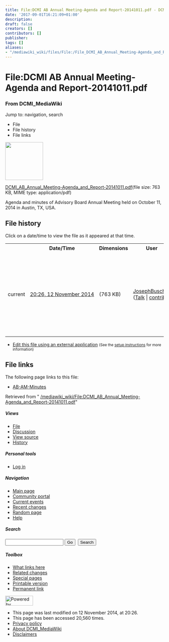 ```yaml
---
title: File:DCMI AB Annual Meeting-Agenda and Report-20141011.pdf - DCMI_MediaWiki
date: '2017-09-01T16:21:09+01:00'
description: 
draft: false
creators: []
contributors: []
publisher: 
tags: []
aliases:
- "/mediawiki_wiki/files/File:/File_DCMI_AB_Annual_Meeting-Agenda_and_Report-20141011.pdf.html"
---
```


<a id="top"></a>
# File:DCMI AB Annual Meeting-Agenda and Report-20141011.pdf

### From DCMI\_MediaWiki

Jump to: navigation, search
<!-- start content -->
- File
- File history
- File links

 [<img alt="" src="/skins/common/images/icons/fileicon-pdf.png" width="120" height="120">](/mediawiki_wiki/files/DCMI_AB_Annual_Meeting-Agenda_and_Report-20141011.pdf)

[DCMI\_AB\_Annual\_Meeting-Agenda\_and\_Report-20141011.pdf](/mediawiki_wiki/files/DCMI_AB_Annual_Meeting-Agenda_and_Report-20141011.pdf)‎(file size: 763 KB, MIME type: application/pdf)

Agenda and minutes of Advisory Board Annual Meeting held on October 11, 2014 in Austin, TX, USA.

<!-- 
NewPP limit report
Preprocessor node count: 1/1000000
Post-expand include size: 0/2097152 bytes
Template argument size: 0/2097152 bytes
Expensive parser function count: 0/100
-->
## File history

Click on a date/time to view the file as it appeared at that time.

<table class="wikitable filehistory">
  <tr>
    <td></td>
    <th>Date/Time</th>
    <th>Dimensions</th>
    <th>User</th>
    <th>Comment</th>
  </tr>
  <tr>
    <td>current</td>
    <td class="filehistory-selected" style="white-space: nowrap;"><a href="/mediawiki_wiki/files/DCMI_AB_Annual_Meeting-Agenda_and_Report-20141011.pdf">20:26, 12 November 2014</a></td>
    <td> <span style="white-space: nowrap;">(763 KB)</span>
    </td>
    <td>
      <a href="/index.php?title=User:JosephBusch&amp;action=edit&amp;redlink=1" class="new mw-userlink" title="User:JosephBusch (page does not exist)">JosephBusch</a> <span style="white-space: nowrap;"> <span class="mw-usertoollinks">(<a href="/index.php?title=User_talk:JosephBusch&amp;action=edit&amp;redlink=1" class="new" title="User talk:JosephBusch (page does not exist)">Talk</a> | <a href="/index.php/Special:Contributions/JosephBusch" title="Special:Contributions/JosephBusch">contribs</a>)</span></span>
    </td>
    <td> <span class="comment">(Agenda and minutes of Advisory Board Annual Meeting held on October 11, 2014 in Austin, TX, USA.)</span>
    </td>
  </tr>
</table>

  

- [Edit this file using an external application](/index.php?title=File:DCMI_AB_Annual_Meeting-Agenda_and_Report-20141011.pdf&action=edit&externaledit=true&mode=file "File:DCMI AB Annual Meeting-Agenda and Report-20141011.pdf") <small>(See the <a href="http://www.mediawiki.org/wiki/Manual:External_editors" class="external text" rel="nofollow">setup instructions</a> for more information)</small>

## File links

The following page links to this file:

- [AB-AM-Minutes](/index.php/AB-AM-Minutes "AB-AM-Minutes")

Retrieved from " [/mediawiki_wiki/File:DCMI\_AB\_Annual\_Meeting-Agenda\_and\_Report-20141011.pdf](/mediawiki_wiki/files/File:/File:DCMI_AB_Annual_Meeting-Agenda_and_Report-20141011.pdf.html)"

<!-- end content -->

##### Views

- [File](/mediawiki_wiki/files/File:/File:DCMI_AB_Annual_Meeting-Agenda_and_Report-20141011.pdf.html)
- [Discussion](/index.php?title=File_talk:DCMI_AB_Annual_Meeting-Agenda_and_Report-20141011.pdf&action=edit&redlink=1 "Discussion about the content page [t]")
- [View source](/index.php?title=File:DCMI_AB_Annual_Meeting-Agenda_and_Report-20141011.pdf&action=edit "This page is protected.
You can view its source [e]")
- [History](/index.php?title=File:DCMI_AB_Annual_Meeting-Agenda_and_Report-20141011.pdf&action=history "Past revisions of this page [h]")

##### Personal tools

- [Log in](/index.php?title=Special:UserLogin&returnto=File:DCMI_AB_Annual_Meeting-Agenda_and_Report-20141011.pdf "You are encouraged to log in; however, it is not mandatory [o]")

<script type="text/javascript"> if (window.isMSIE55) fixalpha(); </script>

##### Navigation

- [Main page](/index.php/Main_Page "Visit the main page [z]")
- [Community portal](/index.php/DCMI_MediaWiki:Community_portal "About the project, what you can do, where to find things")
- [Current events](/index.php/DCMI_MediaWiki:Current_events "Find background information on current events")
- [Recent changes](/index.php/Special:RecentChanges "The list of recent changes in the wiki [r]")
- [Random page](/index.php/Special:Random "Load a random page [x]")
- [Help](/index.php/Help:Contents "The place to find out")

##### <label for="searchInput">Search</label>

<form action="/index.php" id="searchform">
				<input type="hidden" name="title" value="Special:Search">
				<input id="searchInput" title="Search DCMI_MediaWiki" accesskey="f" type="search" name="search">
				<input type="submit" name="go" class="searchButton" id="searchGoButton" value="Go" title="Go to a page with this exact name if exists"> 
				<input type="submit" name="fulltext" class="searchButton" id="mw-searchButton" value="Search" title="Search the pages for this text">
			</form>

##### Toolbox

- [What links here](/index.php/Special:WhatLinksHere/File:DCMI_AB_Annual_Meeting-Agenda_and_Report-20141011.pdf "List of all wiki pages that link here [j]")
- [Related changes](/index.php/Special:RecentChangesLinked/File:DCMI_AB_Annual_Meeting-Agenda_and_Report-20141011.pdf "Recent changes in pages linked from this page [k]")
- [Special pages](/index.php/Special:SpecialPages "List of all special pages [q]")
- [Printable version](/index.php?title=File:DCMI_AB_Annual_Meeting-Agenda_and_Report-20141011.pdf&printable=yes "Printable version of this page [p]")
- [Permanent link](/index.php?title=File:DCMI_AB_Annual_Meeting-Agenda_and_Report-20141011.pdf&oldid=8706 "Permanent link to this revision of the page")

<!-- end of the left (by default at least) column -->

 [<img src="/skins/common/images/poweredby_mediawiki_88x31.png" height="31" width="88" alt="Powered by MediaWiki">](http://www.mediawiki.org/)

- This page was last modified on 12 November 2014, at 20:26.
- This page has been accessed 20,560 times.
- [Privacy policy](/index.php/DCMI_MediaWiki:Privacy_policy "DCMI MediaWiki:Privacy policy")
- [About DCMI\_MediaWiki](/index.php/DCMI_MediaWiki:About "DCMI MediaWiki:About")
- [Disclaimers](/index.php/DCMI_MediaWiki:General_disclaimer "DCMI MediaWiki:General disclaimer")

<script>if (window.runOnloadHook) runOnloadHook();</script><!-- Served in 0.458 secs. -->
